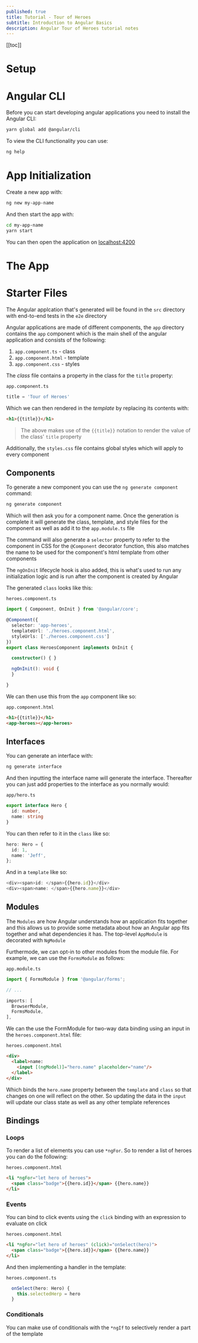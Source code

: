 ```yaml
---
published: true
title: Tutorial - Tour of Heroes
subtitle: Introduction to Angular Basics
description: Angular Tour of Heroes tutorial notes
---
```


[[toc]]

# Setup 

# Angular CLI

Before you can start developing angular applications you need to install the Angular CLI:

```sh
yarn global add @angular/cli
```

To view the CLI functionality you can use:

```sh
ng help
``` 

# App Initialization

Create a new app with:

```sh
ng new my-app-name
```

And then start the app with:

```sh
cd my-app-name
yarn start
```

You can then open the application on [localhost:4200](http://localhost:4200)

# The App

# Starter Files

The Angular applcation that's generated will be found in the `src` directory with end-to-end tests in the `e2e` directory

Angular applications are made of different components, the `app` directory contains the `app` component which is the main shell of the angular application and consists of the following:

1. `app.component.ts` - class
2. `app.component.html` - template
3. `app.component.css` - styles

The _class_ file contains a property in the class for the `title` property:

`app.component.ts`

```ts
title = 'Tour of Heroes'
```

Which we can then rendered in the _template_ by replacing its contents with:

```html
<h1>{{title}}</h1>
```

> The above makes use of the `{{title}}` notation to render the value of the class' `title` property

Additionally, the `styles.css` file contains global styles which will apply to every component

## Components

To generate a new component you can use the `ng generate component` command:

```sh
ng generate component
```

Which will then ask you for a component name. Once the generation is complete it will generate the class, template, and style files for the component as well as add it to the `app.module.ts` file

The command will also generate a `selector` property to refer to the component in CSS for the `@Component` decorator function, this also matches the name to be used for the component's html template from other components

The `ngOnInit` lifecycle hook is also added, this is what's used to run any initialization logic and is run after the component is created by Angular

The generated `class` looks like this:

`heroes.component.ts`

```ts
import { Component, OnInit } from '@angular/core';

@Component({
  selector: 'app-heroes',
  templateUrl: './heroes.component.html',
  styleUrls: ['./heroes.component.css']
})
export class HeroesComponent implements OnInit {

  constructor() { }

  ngOnInit(): void {
  }

}
```

We can then use this from the `app` component like so:

`app.component.html`

```html
<h1>{{title}}</h1>
<app-heroes></app-heroes>
```

## Interfaces

You can generate an interface with:

```sh
ng generate interface
```

And then inputting the interface name will generate the interface. Thereafter you can just add properties to the interface as you normally would:

`app/hero.ts`

```ts
export interface Hero {
  id: number,
  name: string
}
```

You can then refer to it in the `class` like so:

```ts
hero: Hero = {
  id: 1,
  name: 'Jeff',
};
```

And in a `template` like so:

```ts
<div><span>id: </span>{{hero.id}}</div>
<div><span>name: </span>{{hero.name}}</div>
```

## Modules

The `Modules` are how Angular understands how an application fits together and this allows us to provide some metadata about how an Angular app fits together and what dependencies it has. The top-level `AppModule` is decorated with `NgModule`

Furthermode, we can opt-in to other modules from the module file. For example, we can use the `FormsModule` as follows:

`app.module.ts`

```ts
import { FormsModule } from '@angular/forms';

// ...

imports: [
  BrowserModule,
  FormsModule,
],
```

We can the use the FormModule for two-way data binding using an input in the `heroes.component.html` file:

`heroes.component.html`

```html
<div>
  <label>name:
    <input [(ngModel)]="hero.name" placeholder="name"/>
  </label>
</div>
```

Which binds the `hero.name` property between the `template` and `class` so that changes on one will reflect on the other. So updating the data in the `input` will update our class state as well as any other template references

## Bindings

### Loops

To render a list of elements you can use `*ngFor`. So to render a list of heroes you can do the following:

`heroes.component.html`

```html
<li *ngFor="let hero of heroes">
  <span class="badge">{{hero.id}}</span> {{hero.name}}
</li>
```

### Events

You can bind to click events using the `click` binding with an expression to evaluate on click

`heroes.component.html`

```html
<li *ngFor="let hero of heroes" (click)="onSelect(hero)">
  <span class="badge">{{hero.id}}</span> {{hero.name}}
</li>
```

And then implementing a handler in the template:

`heroes.component.ts`

```ts
  onSelect(hero: Hero) {
    this.selectedHerp = hero
  }
```

### Conditionals

You can make use of conditionals with the `*ngIf` to selectively render a part of the template  